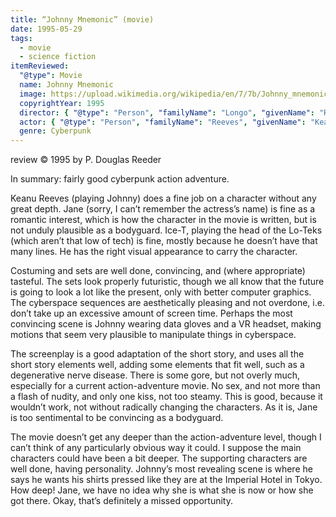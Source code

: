 ```yaml
---
title: “Johnny Mnemonic” (movie)
date: 1995-05-29
tags:
  - movie
  - science fiction
itemReviewed:
  "@type": Movie
  name: Johnny Mnemonic
  image: https://upload.wikimedia.org/wikipedia/en/7/7b/Johnny_mnemonic_ver1.jpg
  copyrightYear: 1995
  director: { "@type": "Person", "familyName": "Longo", "givenName": "Robert" }
  actor: { "@type": "Person", "familyName": "Reeves", "givenName": "Keanu"  }
  genre: Cyberpunk
---
```


review © 1995 by P. Douglas Reeder

In summary: fairly good cyberpunk action adventure.

Keanu Reeves (playing Johnny) does a fine job on a character without any great depth. Jane (sorry, I can’t remember the actress’s name) is fine as a romantic interest, which is how the character in the movie is written, but is not unduly plausible as a bodyguard. Ice-T, playing the head of the Lo-Teks (which aren’t that low of tech) is fine, mostly because he doesn’t have that many lines. He has the right visual appearance to carry the character.

Costuming and sets are well done, convincing, and (where appropriate) tasteful. The sets look properly futuristic, though we all know that the future is going to look a lot like the present, only with better computer graphics. The cyberspace sequences are aesthetically pleasing and not overdone, i.e. don’t take up an excessive amount of screen time. Perhaps the most convincing scene is Johnny wearing data gloves and a VR headset, making motions that seem very plausible to manipulate things in cyberspace.

The screenplay is a good adaptation of the short story, and uses all the short story elements well, adding some elements that fit well, such as a degenerative nerve disease. There is some gore, but not overly much, especially for a current action-adventure movie. No sex, and not more than a flash of nudity, and only one kiss, not too steamy. This is good, because it wouldn’t work, not without radically changing the characters. As it is, Jane is too sentimental to be convincing as a bodyguard.

The movie doesn’t get any deeper than the action-adventure level, though I can’t think of any particularly obvious way it could. I suppose the main characters could have been a bit deeper. The supporting characters are well done, having personality. Johnny’s most revealing scene is where he says he wants his shirts pressed like they are at the Imperial Hotel in Tokyo. How deep! Jane, we have no idea why she is what she is now or how she got there. Okay, that’s definitely a missed opportunity.
